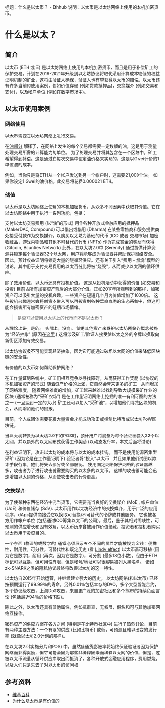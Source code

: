 标题：什么是以太币？ - Ethhub
说明：以太币是以太坊网络上使用的本机加密货币。

# 什么是以太？

## 简介

以太币 \(ETH 或 Ξ\) 是以太坊网络上使用的本机加密货币，而且是用于补偿矿工的保护交易。计划在2019-2021年升级到以太坊协议将取代采用计算成本较低的权益证明机制的矿业，这将由验证人确保，验证人也有望获得以太币的赔偿。以太币还有许多当前的使用案例，例如价值存储 \(例如贷款抵押品\)，交换媒介 \(例如交易和支付\)，以及帐户单位 \(例如在数字市场中\)。

## 以太币使用案例

### 网络使用

以太币需要在以太坊网络上进行交易。

在[油部分](https://docs.ethhub.io/-LTo-PwFj1VwulVCZAFW/~/drafts/-LUpsUsOLWLhW7Fftje4/primary/using-ethereum/ethereum-network-basics/transactions/gas) 解释了，在网络上发生的每个交易都需要一定数额的油，这是用于测量处理交易所需的计算能力的单位。
为了处理交易并将其包含在一个区块中，矿工希望得到补偿。这是通过在每次交易中设定油价格来实现的，这是以Gwei计价的1单位油的成本。

例如，当你只是将ETH从一个帐户发送到另一个帐户时，这需要21,000个油。 如果你设定1 Gwei的油价格，此交易将花费0.000021 ETH。

### 储值

以太币是以太坊网络上使用的本机加密货币，从众多不同因素中获取其价值。它在以太坊网络中用于执行一系列功能，包括：

支付以太坊交易费用 \(以“油”的形式\) 用作各种开放式金融应用的抵押品 \(MakerDAO, Compound\) 可以借出或借用 \(Dharma\) 在某些零售商和服务提供商处接受付款作为交换媒介，以购买以太坊为基础的代币 \(ICO 或者 交易市场\) 加密收藏品，游戏内物品和其他不可替代的代币 \(NFTs\) 作为完成赏金的奖励而获得 \(Gitcoin, Bounties Network\) 此外，在以太坊2.0中 \(Serenity\) 通过提供计算资源并锁定每个验证器32个以太网，用户将能够成为验证器并帮助保护网络安全。 因此，预计权益证明将锁定大量的醚循环供应。还有关于引入“费用 - 燃烧”模型的讨论，其中用于支付交易费用的以太百分比将被“烧毁”，从而减少以太网的循环供应。

除了效用价值，以太币还具有投机价值。 这是从投机活动中获得的价值 \(如交易和投资\) 目前占所有加密资产背后的大部分价值。正如2017年所观察到的那样，加密资产可以吸引大量的投机兴趣，一些资产在短短几个月内价值增加了1000倍。 这种投机兴趣通常会将新资本带入可以再投资到各种垂直市场的生态系统中，但这可能会损害所有加密资产的短期市场情绪。

> 是否可以使用以太坊上的代币而不是以太币？

从理论上讲，是的。 实际上，没有。 使用其他资产来保护以太坊网络的概念被称为“经济抽象” \(原因在[这里](https://docs.ethhub.io/questions-about-ethereum/is-ether-needed-for-transaction-fees).\) 这将涉及矿工/验证人接受除以太之外的令牌以换取向新街区添加有效交易。

以太坊协议极不可能实现经济抽象，因为它可能通过破坏以太网的价值来降低区块链的安全性。

有价值的以太币如何帮助保护网络？

在工作量证明系统中，矿工们相互竞争以寻找障碍，从而获得工作奖励 \(以协议的本机加密资产的形式\) 随着资产价格的上涨，它自然会带来更多的矿工，从而增加了网络难度。 随着网络难度的增加，矿工越来越难以找到导致大规模采矿作业的区块 \(通常被称为“采矿农场”\) 是在工作量证明网络上挖掘的唯一有利可图的方法之一 \(一旦达到一定的大小\) 矿工还可以加入“采矿池”，以增加他们寻找区块的机会，从而增加他们的回报。

目前，个人或团体需要花费大量资金才能成功攻击或控制比特币或以太坊PoW区块链。

当以太坊转换为以太坊2.0下的POS时，预计用户将能够为每个验证器投入32个以太网，并以额外的以太网形式获得工作奖励 \(以动态发行率，本文后面将讨论\)

在利益证明下，攻击以太坊的成本将与以太的成本挂钩。 而不是使用能源密集型采矿 \(因为它是在工作量证明下\) 验证者将“投入”以太币，并且如果他们试图以欺诈手段行事，他们将失去部分或全部股份。 使用固定网络保护网络的验证器越多，攻击者为了进行攻击就需要购买的以太多的以太币。 这样的攻击很可能会迅速增加以太网的价格，从而使攻击者的代价更高。

### 交换媒介

为了使某种东西在经济中充当货币，它需要充当良好的交换媒介 \(MoE\), 帐户单位 \(UoE\) 和价值储存 \(SoV\). 以太币用作以太坊经济中的交换媒介，用于广泛的应用程序，dApp提供商接受它以换取可替换/不可替代的令牌或其他服务。 它也被各方用作帐户单位 \(包括通过ICO筹集以太币的公司\)。最后，鉴于其相对稀缺性，可预测的供应增长和固有效用，以太币历来曾被用作价值储藏，投资者和投机者购买以太币用于投资目的。

一个东西 \(物理的或数字的\) 通常必须展示五个不同的属性才能被视为金钱：便携性，耐用性，可分性，可替代性和既定历史 \(看 [Lindy effect](https://en.wikipedia.org/wiki/Lindy_effect)\) 以太币高可移植 \(因为它是数字\)，耐用 \(再次，因为它是数字\)，可分割 \(最多18位小数\)，但由于ETH标记可以互换，但可用性有限，但是帐号/地址可以很容易被列入黑名单。 诸如zk-SNARK之类的隐私协议最终将改善以太坊的这一特性。

以太坊自2015年开始运营，并继续建立强大的历史。 以太坊网络\(和以太币\) 已经按预期运行了99.99％的寿命。另外0.01％包括幸存的DAO，多个大型智能合约，多个协议级攻击，上海DoS攻击，来自更广泛的加密社区和多个熊市的持续负面言论 \(包括最近94％的价格下跌\)。

除此之外，以太币还具有其他属性，例如抗审查，无权限，假名和可与其他加密网络互操作。

密码资产的供应方案在各方之间 \(特别是在比特币社区中\) 进行了热烈讨论，目前有两种主要方法：一个有限的供应 \(比如比特币\) 或低，可预测且难以改变的发行率 \(就像以太坊2.0计划的那样\)。

在以太坊2.0\(实施分片和POS\) 中，虽然低通货膨胀率将始终保证验证者因为保护网络而获得奖励，但它可能会因为那些非稀释因素而稀释以太网的价值。但是，这被以太币流量从循环供应中取出而抵消了，各种开放式金融应用程序，费用燃烧，以及人们只是失去了对以太币的访问权

## 参考资料

* [维基百科](https://en.wikipedia.org/wiki/Ether)
* [为什么以太币是有价值的](https://medium.com/ethhub/why-ether-is-valuable-2b4e39e01eb3)
